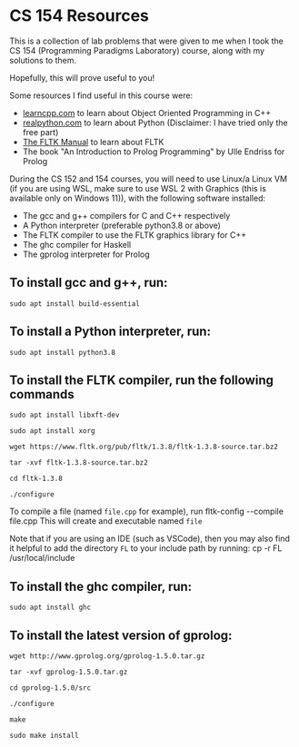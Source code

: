 # CS 154 Resources

This is a collection of lab problems that were given to me when I took the CS 154 (Programming Paradigms Laboratory) course, along with my solutions to them.

Hopefully, this will prove useful to you!

Some resources I find useful in this course were:
- [learncpp.com](https://www.learncpp.com/) to learn about Object Oriented Programming in C++
- [realpython.com](https://realpython.com/) to learn about Python (Disclaimer: I have tried only the free part)
- [The FLTK Manual](https://www.fltk.org/doc-1.3/index.html) to learn about FLTK
- The book "An Introduction to Prolog Programming" by Ulle Endriss for Prolog

During the CS 152 and 154 courses, you will need to use Linux/a Linux VM (if you are using WSL, make sure to use WSL 2 with Graphics (this is available only on Windows 11)), with the following software installed:
- The gcc and g++ compilers for C and C++ respectively
- A Python interpreter (preferable python3.8 or above)
- The FLTK compiler to use the FLTK graphics library for C++
- The ghc compiler for Haskell
- The gprolog interpreter for Prolog

## To install gcc and g++, run:
    sudo apt install build-essential
## To install a Python interpreter, run:
    sudo apt install python3.8
## To install the FLTK compiler, run the following commands
    sudo apt install libxft-dev

    sudo apt install xorg

    wget https://www.fltk.org/pub/fltk/1.3.8/fltk-1.3.8-source.tar.bz2

    tar -xvf fltk-1.3.8-source.tar.bz2

    cd fltk-1.3.8

    ./configure


To compile a file (named ```file.cpp``` for example), run
    fltk-config --compile file.cpp
This will create and executable named ```file```

Note that if you are using an IDE (such as VSCode), then you may also find it helpful to add the directory ```FL``` to your include path by running:
    cp -r FL /usr/local/include
## To install the ghc compiler, run:
    sudo apt install ghc
## To install the latest version of gprolog:
    wget http://www.gprolog.org/gprolog-1.5.0.tar.gz

    tar -xvf gprolog-1.5.0.tar.gz

    cd gprolog-1.5.0/src

    ./configure

    make

    sudo make install
